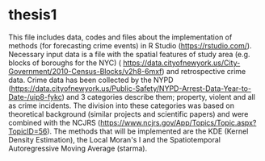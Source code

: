 # thesis1

This file includes data, codes and files about the implementation of methods (for forecasting crime events) in R Studio (https://rstudio.com/). 
Necessary input data is a file with the spatial features of study area (e.g. blocks of boroughs for the NYC) ( https://data.cityofnewyork.us/City-Government/2010-Census-Blocks/v2h8-6mxf) and retrospective crime data. Crime data has been collected by the NYPD (https://data.cityofnewyork.us/Public-Safety/NYPD-Arrest-Data-Year-to-Date-/uip8-fykc) and 3 categories describe them; property, violent and all as crime incidents. The division into these categories was based on theoretical background (similar projects and scientific papers) and were combined with the NCJRS (https://www.ncjrs.gov/App/Topics/Topic.aspx?TopicID=56). 
The methods that will be implemented are the KDE (Kernel Density Estimation), the Local Moran's I and the Spatiotemporal Autoregressive Moving Average (starma).
